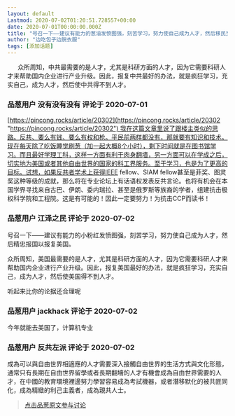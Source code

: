 ```yaml
---
layout: default
Lastmod: 2020-07-02T01:20:51.728557+00:00
date: 2020-07-01T00:00:00.000Z
title: "号召一下——建议有能力的葱油发愤图强，刻苦学习，努力使自己成为人才，然后移民至自由世界以报复中共"
author: "边吃包子边脱衣服"
tags: [添加话题]
---
```


      众所周知，中共最需要的是人才，尤其是科研方面的人才，因为它需要科研人才来帮助国内企业进行产业升级。因此，报复中共最好的办法，就是疯狂学习，充实自己，成为人才，然后使中共得不到人才。

            
### 品葱用户 **没有没有没有** 评论于 2020-07-01
        
[https://pincong.rocks/article/20302](https://pincong.rocks/article/20302 "https://pincong.rocks/article/20302") 我在这篇文章里说了跟楼主类似的思路。反共、要么有钱、要么有权和枪。平民前两样都没有，那就要有知识和技术。现在每天除了吃饭睡觉刷葱（加一起大概8个小时），剩下时间就是在图书馆学习。而且最好学理工科，这样一方面有利于肉身翻墙，另一方面可以在学成之后，切实地为美国或者其他自由世界的国家的科工界服务。至于学习，也是为了更高的目标。试想，如果反共者学术上获得IEEE fellow、SIAM fellow甚至是菲奖、图灵奖这种等级的成就，那么将在专业论坛上有话语权发表反共言论。也将有机会在本国学界寻找来自古巴、伊朗、委内瑞拉、甚至是俄罗斯等族裔的学者，组建抗击极权科学院和工程院。这是有可能的！因此一定要努力！为抗击CCP而读书！
        


            
### 品葱用户 **江泽之民** 评论于 2020-07-02
        
号召一下——建议有能力的小粉红发愤图强，刻苦学习，努力使自己成为人才，然后精忠报国以报复美国。  
  
众所周知，美国最需要的是人才，尤其是科研方面的人才，因为它需要科研人才来帮助国内企业进行产业升级。因此，报复美国最好的办法，就是疯狂学习，充实自己，成为人才，然后使美国得不到人才。  
  
听起来比你的论据还合理呢
        


            
### 品葱用户 **jackhack** 评论于 2020-07-02
        
今年就能去美国了，计算机专业
        


            
### 品葱用户 **反共左派** 评论于 2020-07-02
        
成為可以與自由世界相適應的人才需要深入接觸自由世界的生活方式與文化形態，通常只有長期在自由世界留學或者長期翻墻的人才有機會成為自由世界需要的人才，在中國的教育環境裡邊努力學習容易成為考試機器，或者潛移默化的被共匪同化，成為精緻的利己主義者，成為親共人士。
        






> [点击品葱原文参与讨论](https://pincong.rocks/article/id-21046__sort_key-agree_count__sort-DESC)

